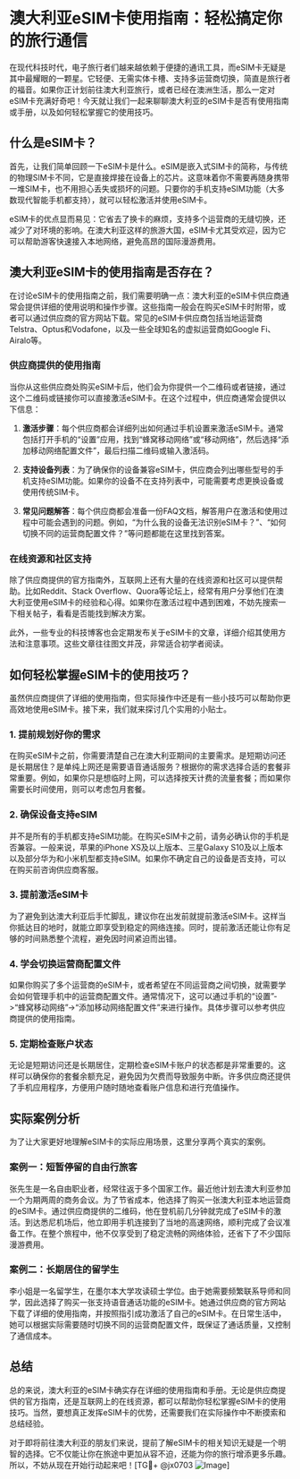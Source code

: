 # 澳大利亚eSIM卡使用指南：轻松搞定你的旅行通信

在现代科技时代，电子旅行者们越来越依赖于便捷的通讯工具，而eSIM卡无疑是其中最耀眼的一颗星。它轻便、无需实体卡槽、支持多运营商切换，简直是旅行者的福音。如果你正计划前往澳大利亚旅行，或者已经在澳洲生活，那么一定对eSIM卡充满好奇吧！今天就让我们一起来聊聊澳大利亚的eSIM卡是否有使用指南或手册，以及如何轻松掌握它的使用技巧。

## 什么是eSIM卡？

首先，让我们简单回顾一下eSIM卡是什么。eSIM是嵌入式SIM卡的简称，与传统的物理SIM卡不同，它是直接焊接在设备上的芯片。这意味着你不需要再随身携带一堆SIM卡，也不用担心丢失或损坏的问题。只要你的手机支持eSIM功能（大多数现代智能手机都支持），就可以轻松激活并使用eSIM卡。

eSIM卡的优点显而易见：它省去了换卡的麻烦，支持多个运营商的无缝切换，还减少了对环境的影响。在澳大利亚这样的旅游大国，eSIM卡尤其受欢迎，因为它可以帮助游客快速接入本地网络，避免高昂的国际漫游费用。

## 澳大利亚eSIM卡的使用指南是否存在？

在讨论eSIM卡的使用指南之前，我们需要明确一点：澳大利亚的eSIM卡供应商通常会提供详细的使用说明和操作步骤。这些指南一般会在购买eSIM卡时附带，或者可以通过供应商的官方网站下载。常见的eSIM卡供应商包括当地运营商Telstra、Optus和Vodafone，以及一些全球知名的虚拟运营商如Google Fi、Airalo等。

### 供应商提供的使用指南

当你从这些供应商处购买eSIM卡后，他们会为你提供一个二维码或者链接，通过这个二维码或链接你可以直接激活eSIM卡。在这个过程中，供应商通常会提供以下信息：

1. **激活步骤**：每个供应商都会详细列出如何通过手机设置来激活eSIM卡。通常包括打开手机的“设置”应用，找到“蜂窝移动网络”或“移动网络”，然后选择“添加移动网络配置文件”，最后扫描二维码或输入激活码。
   
2. **支持设备列表**：为了确保你的设备兼容eSIM卡，供应商会列出哪些型号的手机支持eSIM功能。如果你的设备不在支持列表中，可能需要考虑更换设备或使用传统SIM卡。

3. **常见问题解答**：每个供应商都会准备一份FAQ文档，解答用户在激活和使用过程中可能会遇到的问题。例如，“为什么我的设备无法识别eSIM卡？”、“如何切换不同的运营商配置文件？”等问题都能在这里找到答案。

### 在线资源和社区支持

除了供应商提供的官方指南外，互联网上还有大量的在线资源和社区可以提供帮助。比如Reddit、Stack Overflow、Quora等论坛上，经常有用户分享他们在澳大利亚使用eSIM卡的经验和心得。如果你在激活过程中遇到困难，不妨先搜索一下相关帖子，看看是否能找到解决方案。

此外，一些专业的科技博客也会定期发布关于eSIM卡的文章，详细介绍其使用方法和注意事项。这些文章往往图文并茂，非常适合初学者阅读。

## 如何轻松掌握eSIM卡的使用技巧？

虽然供应商提供了详细的使用指南，但实际操作中还是有一些小技巧可以帮助你更高效地使用eSIM卡。接下来，我们就来探讨几个实用的小贴士。

### 1. 提前规划好你的需求

在购买eSIM卡之前，你需要清楚自己在澳大利亚期间的主要需求。是短期访问还是长期居住？是单纯上网还是需要语音通话服务？根据你的需求选择合适的套餐非常重要。例如，如果你只是想临时上网，可以选择按天计费的流量套餐；而如果你需要长时间使用，则可以考虑包月套餐。

### 2. 确保设备支持eSIM

并不是所有的手机都支持eSIM功能。在购买eSIM卡之前，请务必确认你的手机是否兼容。一般来说，苹果的iPhone XS及以上版本、三星Galaxy S10及以上版本以及部分华为和小米机型都支持eSIM。如果你不确定自己的设备是否支持，可以在购买前咨询供应商客服。

### 3. 提前激活eSIM卡

为了避免到达澳大利亚后手忙脚乱，建议你在出发前就提前激活eSIM卡。这样当你抵达目的地时，就能立即享受到稳定的网络连接。同时，提前激活还能让你有足够的时间熟悉整个流程，避免因时间紧迫而出错。

### 4. 学会切换运营商配置文件

如果你购买了多个运营商的eSIM卡，或者希望在不同运营商之间切换，就需要学会如何管理手机中的运营商配置文件。通常情况下，这可以通过手机的“设置”->“蜂窝移动网络”->“添加移动网络配置文件”来进行操作。具体步骤可以参考供应商提供的使用指南。

### 5. 定期检查账户状态

无论是短期访问还是长期居住，定期检查eSIM卡账户的状态都是非常重要的。这样可以确保你的套餐余额充足，避免因为欠费而导致服务中断。许多供应商还提供了手机应用程序，方便用户随时随地查看账户信息和进行充值操作。

## 实际案例分析

为了让大家更好地理解eSIM卡的实际应用场景，这里分享两个真实的案例。

### 案例一：短暂停留的自由行旅客

张先生是一名自由职业者，经常往返于多个国家工作。最近他计划去澳大利亚参加一个为期两周的商务会议。为了节省成本，他选择了购买一张澳大利亚本地运营商的eSIM卡。通过供应商提供的二维码，他在登机前几分钟就完成了eSIM卡的激活。到达悉尼机场后，他立即用手机连接到了当地的高速网络，顺利完成了会议准备工作。在整个旅程中，他不仅享受到了稳定流畅的网络体验，还省下了不少国际漫游费用。

### 案例二：长期居住的留学生

李小姐是一名留学生，在墨尔本大学攻读硕士学位。由于她需要频繁联系导师和同学，因此选择了购买一张支持语音通话功能的eSIM卡。她通过供应商的官方网站下载了详细的使用指南，并按照指引成功激活了自己的eSIM卡。在日常生活中，她可以根据实际需要随时切换不同的运营商配置文件，既保证了通话质量，又控制了通信成本。

## 总结

总的来说，澳大利亚的eSIM卡确实存在详细的使用指南和手册。无论是供应商提供的官方指南，还是互联网上的在线资源，都可以帮助你轻松掌握eSIM卡的使用技巧。当然，要想真正发挥eSIM卡的优势，还需要我们在实际操作中不断摸索和总结经验。

对于即将前往澳大利亚的朋友们来说，提前了解eSIM卡的相关知识无疑是一个明智的选择。它不仅能让你在旅途中更加从容不迫，还能为你的旅行增添更多乐趣。所以，不妨从现在开始行动起来吧！[TG💪+ @jx0703 ![Image](https://github.com/user-attachments/assets/dbca1d08-cadb-493c-b0ec-ad6f7a83f270)]